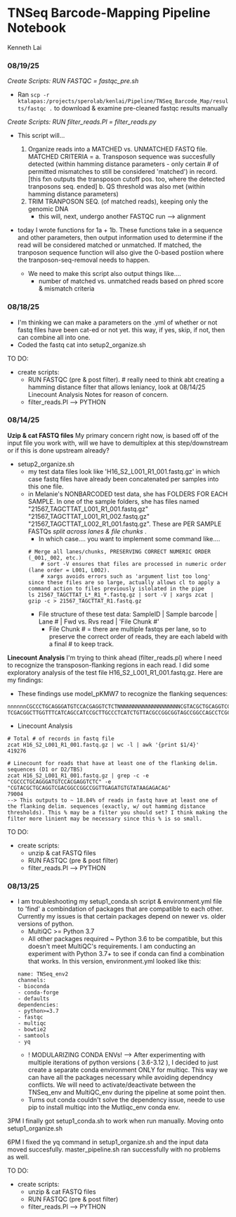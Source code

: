# TNSeq Barcode-Mapping Pipeline Notebook 
Kenneth Lai 

### 08/19/25 

*Create Scripts: RUN FASTQC = fastqc_pre.sh*
* Ran ```scp -r ktalapas:/projects/sperolab/kenlai/Pipeline/TNSeq_Barcode_Map/results/fastqc .``` to download & examine pre-cleaned fastqc results manually 

*Create Scripts: RUN filter_reads.Pl = filter_reads.py*
* This script will... 
	1. Organize reads into a MATCHED vs. UNMATCHED FASTQ file. 
		MATCHED CRITERIA = 
			a. Transposon sequence was succesfully detected (within hamming distance parameters - only certain # of permitted mismatches to still be considered 'matched') in record. [this fxn outputs the transposon cutoff pos. too, where the detected tranposons seq. ended]
			b. QS threshold was also met (within hamming distance parameters)
	2. TRIM TRANPOSON SEQ. (of matched reads), keeping only the genomic DNA 
		- this will, next, undergo another FASTQC run --> alignment 

* today I wrote functions for 1a + 1b. These functions take in a sequence and other parameters, then output information used to determine if the read will be considered matched or unmatched. If matched, the tranposon sequence function will also give the 0-based postiion where the tranposon-seq-removal needs to happen. 
	* We need to make this script also output things like.... 
		- number of matched vs. unmatched reads based on phred score & mismatch criteria 


### 08/18/25 

* I'm thinking we can make a parameters on the .yml of whether or not fastq files have been cat-ed or not yet. this way, if yes, skip, if not, then can combine all into one. 
* Coded the fastq cat into setup2_organize.sh 

TO DO: 
* create scripts: 
	- RUN FASTQC (pre & post filter).  # really need to think abt creating a hamming distance filter that allows leniancy, look at 08/14/25 Linecount Analysis Notes for reason of concern. 
	- filter_reads.Pl --> PYTHON 

### 08/14/25 

**Uzip & cat FASTQ files**
My primary concern right now, is based off of the input file you work with, will we have to demultiplex at this step/downstream or if this is done upstream already? 

- setup2_organize.sh
	- my test data files look like 'H16_S2_L001_R1_001.fastq.gz' in which case fastq files have already been concatenated per samples into this one file. 
	- in Melanie's NONBARCODED test data, she has FOLDERS FOR EACH SAMPLE. In one of the sample folders, she has files named "21567_TAGCTTAT_L001_R1_001.fastq.gz" "21567_TAGCTTAT_L001_R1_002.fastq.gz" "21567_TAGCTTAT_L002_R1_001.fastq.gz". These are PER SAMPLE FASTQs *split across lanes & file chunks* . 
		- In which case.... you want to implement some command like....
		```
		# Merge all lanes/chunks, PRESERVING CORRECT NUMERIC ORDER (_001,_002, etc.)
			# sort -V ensures that files are processed in numeric order (lane order = L001, L002). 
			# xargs avoids errors such as 'argument list too long' since these files are so large, actually allows cl to apply a command action to files previously islolated in the pipe 
		ls 21567_TAGCTTAT_L*_R1_*.fastq.gz | sort -V | xargs zcat | gzip -c > 21567_TAGCTTAT_R1.fastq.gz
		```
		- File structure of these test data: SampleID | Sample barcode | Lane # | Fwd vs. Rvs read | 'File Chunk #' 
			- File Chunk # = there are multiple fastqs per lane, so to preserve the correct order of reads, they are each labeld with a final # to keep track. 

**Linecount Analysis**
I'm trying to think ahead (filter_reads.pl) where I need to recognize the transposon-flanking regions in each read. I did some exploratory analysis of the test file H16_S2_L001_R1_001.fastq.gz. Here are my findings: 

- These findings use model_pKMW7 to recognize the flanking sequences: 
```
nnnnnnCGCCCTGCAGGGATGTCCACGAGGTCTCTNNNNNNNNNNNNNNNNNNNNCGTACGCTGCAGGTCGACGGCCGGCCGGTTGAGATGTGTATAAGAGACAG
TCGACGGCTTGGTTTCATCAGCCATCCGCTTGCCCTCATCTGTTACGCCGGCGGTAGCCGGCCAGCCTCGCAGAGC
```
- Linecount Analysis 
```
# Total # of records in fastq file
zcat H16_S2_L001_R1_001.fastq.gz | wc -l | awk '{print $1/4}'
419276

# Linecount for reads that have at least one of the flanking delim. sequences (D1 or D2/TBS)
zcat H16_S2_L001_R1_001.fastq.gz | grep -c -e "CGCCCTGCAGGGATGTCCACGAGGTCTC" -e "CGTACGCTGCAGGTCGACGGCCGGCCGGTTGAGATGTGTATAAGAGACAG"
79004
--> This outputs to ~ 18.84% of reads in fastq have at least one of the flanking delim. sequences (exactly, w/ out hamming distance thresholds). This % may be a filter you should set? I think making the filter more linient may be necessary since this % is so small. 
```

TO DO: 
* create scripts: 
	- unzip & cat FASTQ files 
	- RUN FASTQC (pre & post filter)
	- filter_reads.Pl --> PYTHON 




### 08/13/25 
- I am troubleshooting my setup1_conda.sh script & environment.yml file to 'find' a combindation of packages that are compatible to each other. Currently my issues is that certain packages depend on newer vs. older versions of python. 
	- MultiQC >= Python 3.7 
	- All other packages required ~ Python 3.6 to be compatible, but this doesn't meet MultiQC's requirements. I am conducting an experiment with Python 3.7+ to see if conda can find a combination that works. In this version, environment.yml looked like this:
	```
	name: TNSeq_env2
	channels:
  - bioconda
  - conda-forge
  - defaults
	dependencies:
  - python>=3.7
  - fastqc
  - multiqc
  - bowtie2
  - samtools
  - yq
	```
	- ! MODULARIZING CONDA ENVs! --> After experimenting with multiple iterations of python versions ( 3.6-3.12 ), I decided to just create a separate conda environment ONLY for multiqc. This way we can have all the packages necessary while avoiding dependncy conflicts. We will need to activate/deactivate between the TNSeq_env and MultiQC_env during the pipeline at some point then. 
	- Turns out conda couldn't solve the dependency issue, neede to use pip to install multiqc into the Mutliqc_env conda env. 

3PM I finally got setup1_conda.sh to work when run manually. Moving onto setup1_organize.sh 

6PM I fixed the yq command in setup1_organize.sh and the input data moved succesfully. master_pipeline.sh ran successfully with no problems as well. 

TO DO: 
* create scripts: 
	- unzip & cat FASTQ files 
	- RUN FASTQC (pre & post filter)
	- filter_reads.Pl --> PYTHON 

	


